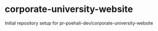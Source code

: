 # corporate-university-website

Initial repository setup for pr-poehali-dev/corporate-university-website